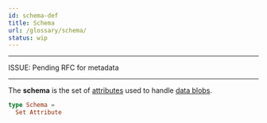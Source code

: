 ```yaml
---
id: schema-def
title: Schema
url: /glossary/schema/
status: wip
---
```


***
ISSUE: Pending RFC for metadata
***

The **schema** is the set of [attributes](/glossary/attribute/) used to
handle [data blobs](/glossary/item/).

```elm
type Schema =
  Set Attribute
```
